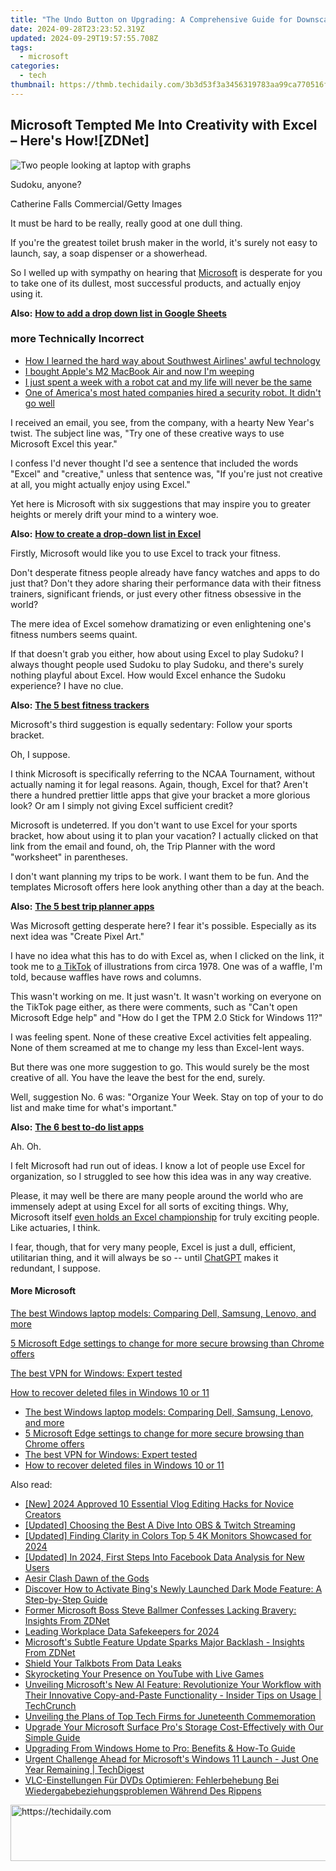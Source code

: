 ```yaml
---
title: "The Undo Button on Upgrading: A Comprehensive Guide for Downscaling From Windows 11 to Windows"
date: 2024-09-28T23:23:52.319Z
updated: 2024-09-29T19:57:55.708Z
tags:
  - microsoft
categories:
  - tech
thumbnail: https://thmb.techidaily.com/3b3d53f3a3456319783aa99ca770516fad2e58dbe2bd45f2ec6f3eb305fb3d58.png
---
```


## Microsoft Tempted Me Into Creativity with Excel – Here's How![ZDNet]

![Two people looking at laptop with graphs](https://www.zdnet.com/a/img/resize/eafd1a387bb7e6b0265f3284c302e0f46ce07339/2023/02/03/af3b58e0-11c8-4c69-a84b-e91c7dc510eb/gettyimages-1441723112.jpg?auto=webp&width=1280)

Sudoku, anyone?

Catherine Falls Commercial/Getty Images

It must be hard to be really, really good at one dull thing.

If you're the greatest toilet brush maker in the world, it's surely not easy to launch, say, a soap dispenser or a showerhead.

So I welled up with sympathy on hearing that [Microsoft](https://www.zdnet.com/home-and-office/work-life/microsoft-teams-premium-is-getting-a-gpt-boost-via-openai/) is desperate for you to take one of its dullest, most successful products, and actually enjoy using it.

**Also:** [**How to add a drop down list in Google Sheets**](https://www.zdnet.com/home-and-office/work-life/how-to-add-a-drop-down-list-in-google-sheets/)

### more Technically Incorrect

* [How I learned the hard way about Southwest Airlines' awful technology](https://www.zdnet.com/article/how-i-learned-the-hard-way-about-southwest-airlines-awful-technology/)
* [I bought Apple's M2 MacBook Air and now I'm weeping](https://www.zdnet.com/article/i-bought-apples-m2-macbook-air-and-now-im-weeping/)
* [I just spent a week with a robot cat and my life will never be the same](https://www.zdnet.com/article/i-just-spent-a-week-with-a-robot-cat-and-my-life-will-never-be-the-same/)
* [One of America's most hated companies hired a security robot. It didn't go well](https://www.zdnet.com/article/one-of-americas-most-hated-companies-hired-a-security-robot-it-didnt-go-well/)

I received an email, you see, from the company, with a hearty New Year's twist. The subject line was, "Try one of these creative ways to use Microsoft Excel this year." 

I confess I'd never thought I'd see a sentence that included the words "Excel" and "creative," unless that sentence was, "If you're just not creative at all, you might actually enjoy using Excel." 

Yet here is Microsoft with six suggestions that may inspire you to greater heights or merely drift your mind to a wintery woe.

**Also:** [**How to create a drop-down list in Excel**](https://www.zdnet.com/home-and-office/work-life/how-to-create-a-drop-down-list-in-excel/)

Firstly, Microsoft would like you to use Excel to track your fitness. 

Don't desperate fitness people already have fancy watches and apps to do just that? Don't they adore sharing their performance data with their fitness trainers, significant friends, or just every other fitness obsessive in the world? 

The mere idea of Excel somehow dramatizing or even enlightening one's fitness numbers seems quaint.

If that doesn't grab you either, how about using Excel to play Sudoku? I always thought people used Sudoku to play Sudoku, and there's surely nothing playful about Excel. How would Excel enhance the Sudoku experience? I have no clue.

**Also:** [**The 5 best fitness trackers**](https://www.zdnet.com/article/best-fitness-tracker/) 

Microsoft's third suggestion is equally sedentary: Follow your sports bracket.

Oh, I suppose. 

I think Microsoft is specifically referring to the NCAA Tournament, without actually naming it for legal reasons. Again, though, Excel for that? Aren't there a hundred prettier little apps that give your bracket a more glorious look? Or am I simply not giving Excel sufficient credit?

Microsoft is undeterred. If you don't want to use Excel for your sports bracket, how about using it to plan your vacation? I actually clicked on that link from the email and found, oh, the Trip Planner with the word "worksheet" in parentheses. 

I don't want planning my trips to be work. I want them to be fun. And the templates Microsoft offers here look anything other than a day at the beach.

**Also:** [**The 5 best trip planner apps**](https://www.zdnet.com/article/best-trip-planner-app/)

Was Microsoft getting desperate here? I fear it's possible. Especially as its next idea was "Create Pixel Art." 

I have no idea what this has to do with Excel as, when I clicked on the link, it took me to [a TikTok](https://www.tiktok.com/@microsoft365/video/7017812421733633285?ocid=cmm50bixyyq) of illustrations from circa 1978\. One was of a waffle, I'm told, because waffles have rows and columns. 

This wasn't working on me. It just wasn't. It wasn't working on everyone on the TikTok page either, as there were comments, such as "Can't open Microsoft Edge help" and "How do I get the TPM 2.0 Stick for Windows 11?"

I was feeling spent. None of these creative Excel activities felt appealing. None of them screamed at me to change my less than Excel-lent ways.

But there was one more suggestion to go. This would surely be the most creative of all. You have the leave the best for the end, surely.

Well, suggestion No. 6 was: "Organize Your Week. Stay on top of your to do list and make time for what's important."

**Also:** [**The 6 best to-do list apps**](https://www.zdnet.com/home-and-office/work-life/best-to-do-list-app/)

Ah. Oh.

I felt Microsoft had run out of ideas. I know a lot of people use Excel for organization, so I struggled to see how this idea was in any way creative.

Please, it may well be there are many people around the world who are immensely adept at using Excel for all sorts of exciting things. Why, Microsoft itself [even holds an Excel championship](https://www.zdnet.com/article/i-just-watched-microsoft-try-to-make-excel-exciting-recovery-wont-be-easy/) for truly exciting people. Like actuaries, I think.

I fear, though, that for very many people, Excel is just a dull, efficient, utilitarian thing, and it will always be so -- until [ChatGPT](https://www.zdnet.com/article/chatgpts-next-big-challenge-helping-microsoft-to-challenge-google-search/) makes it redundant, I suppose.

#### More Microsoft

[The best Windows laptop models: Comparing Dell, Samsung, Lenovo, and more](https://www.zdnet.com/article/best-windows-laptop/ "The best Windows laptop models: Comparing Dell, Samsung, Lenovo, and more")

[5 Microsoft Edge settings to change for more secure browsing than Chrome offers](https://www.zdnet.com/article/5-microsoft-edge-settings-to-change-for-more-secure-browsing-than-chrome-offers/ "5 Microsoft Edge settings to change for more secure browsing than Chrome offers")

[The best VPN for Windows: Expert tested](https://www.zdnet.com/article/best-vpn-for-windows-pc/ "The best VPN for Windows: Expert tested")

[How to recover deleted files in Windows 10 or 11](https://www.zdnet.com/article/how-to-recover-deleted-files-in-windows-10-or-11/ "How to recover deleted files in Windows 10 or 11")

* [The best Windows laptop models: Comparing Dell, Samsung, Lenovo, and more](https://www.zdnet.com/article/best-windows-laptop/ "The best Windows laptop models: Comparing Dell, Samsung, Lenovo, and more")
* [5 Microsoft Edge settings to change for more secure browsing than Chrome offers](https://www.zdnet.com/article/5-microsoft-edge-settings-to-change-for-more-secure-browsing-than-chrome-offers/ "5 Microsoft Edge settings to change for more secure browsing than Chrome offers")
* [The best VPN for Windows: Expert tested](https://www.zdnet.com/article/best-vpn-for-windows-pc/ "The best VPN for Windows: Expert tested")
* [How to recover deleted files in Windows 10 or 11](https://www.zdnet.com/article/how-to-recover-deleted-files-in-windows-10-or-11/ "How to recover deleted files in Windows 10 or 11")

<ins class="adsbygoogle"
     style="display:block"
     data-ad-format="autorelaxed"
     data-ad-client="ca-pub-7571918770474297"
     data-ad-slot="1223367746"></ins>

<ins class="adsbygoogle"
     style="display:block"
     data-ad-client="ca-pub-7571918770474297"
     data-ad-slot="8358498916"
     data-ad-format="auto"
     data-full-width-responsive="true"></ins>

<span class="atpl-alsoreadstyle">Also read:</span>
<div><ul>
<li><a href="https://facebook-record-videos.techidaily.com/new-2024-approved-10-essential-vlog-editing-hacks-for-novice-creators/"><u>[New] 2024 Approved 10 Essential Vlog Editing Hacks for Novice Creators</u></a></li>
<li><a href="https://video-capture.techidaily.com/updated-choosing-the-best-a-dive-into-obs-and-twitch-streaming/"><u>[Updated] Choosing the Best A Dive Into OBS & Twitch Streaming</u></a></li>
<li><a href="https://fox-direct.techidaily.com/updated-finding-clarity-in-colors-top-5-4k-monitors-showcased-for-2024/"><u>[Updated] Finding Clarity in Colors Top 5 4K Monitors Showcased for 2024</u></a></li>
<li><a href="https://facebook-video-recording.techidaily.com/updated-in-2024-first-steps-into-facebook-data-analysis-for-new-users/"><u>[Updated] In 2024, First Steps Into Facebook Data Analysis for New Users</u></a></li>
<li><a href="https://screen-capture.techidaily.com/aesir-clash-dawn-of-the-gods/"><u>Aesir Clash Dawn of the Gods</u></a></li>
<li><a href="https://win-guides.techidaily.com/discover-how-to-activate-bings-newly-launched-dark-mode-feature-a-step-by-step-guide/"><u>Discover How to Activate Bing's Newly Launched Dark Mode Feature: A Step-by-Step Guide</u></a></li>
<li><a href="https://win-guides.techidaily.com/former-microsoft-boss-steve-ballmer-confesses-lacking-bravery-insights-from-zdnet/"><u>Former Microsoft Boss Steve Ballmer Confesses Lacking Bravery: Insights From ZDNet</u></a></li>
<li><a href="https://extra-support.techidaily.com/leading-workplace-data-safekeepers-for-2024/"><u>Leading Workplace Data Safekeepers for 2024</u></a></li>
<li><a href="https://win-guides.techidaily.com/microsofts-subtle-feature-update-sparks-major-backlash-insights-from-zdnet/"><u>Microsoft's Subtle Feature Update Sparks Major Backlash - Insights From ZDNet</u></a></li>
<li><a href="https://tech-savvy.techidaily.com/shield-your-talkbots-from-data-leaks/"><u>Shield Your Talkbots From Data Leaks</u></a></li>
<li><a href="https://youtube-video-recordings.techidaily.com/skyrocketing-your-presence-on-youtube-with-live-games/"><u>Skyrocketing Your Presence on YouTube with Live Games</u></a></li>
<li><a href="https://win-guides.techidaily.com/unveiling-microsofts-new-ai-feature-revolutionize-your-workflow-with-their-innovative-copy-and-paste-functionality-insider-tips-on-usage-techcrunch/"><u>Unveiling Microsoft's New AI Feature: Revolutionize Your Workflow with Their Innovative Copy-and-Paste Functionality - Insider Tips on Usage | TechCrunch</u></a></li>
<li><a href="https://win-guides.techidaily.com/unveiling-the-plans-of-top-tech-firms-for-juneteenth-commemoration/"><u>Unveiling the Plans of Top Tech Firms for Juneteenth Commemoration</u></a></li>
<li><a href="https://win-guides.techidaily.com/upgrade-your-microsoft-surface-pros-storage-cost-effectively-with-our-simple-guide/"><u>Upgrade Your Microsoft Surface Pro's Storage Cost-Effectively with Our Simple Guide</u></a></li>
<li><a href="https://win-guides.techidaily.com/upgrading-from-windows-home-to-pro-benefits-and-how-to-guide/"><u>Upgrading From Windows Home to Pro: Benefits & How-To Guide</u></a></li>
<li><a href="https://win-guides.techidaily.com/urgent-challenge-ahead-for-microsofts-windows-11-launch-just-one-year-remaining-techdigest/"><u>Urgent Challenge Ahead for Microsoft's Windows 11 Launch - Just One Year Remaining | TechDigest</u></a></li>
<li><a href="https://blog-min.techidaily.com/vlc-einstellungen-fur-dvds-optimieren-fehlerbehebung-bei-wiedergabebeziehungsproblemen-wahrend-des-rippens/"><u>VLC-Einstellungen Für DVDs Optimieren: Fehlerbehebung Bei Wiedergabebeziehungsproblemen Während Des Rippens</u></a></li>
</ul></div>

<!-- affiliate ads begin -->
<a href="https://appsumo.8odi.net/c/5597632/2123733/7443" target="_top" id="2123733">
  <img src="//a.impactradius-go.com/display-ad/7443-2123733" border="0" alt="https://techidaily.com" width="728" height="90"/>
</a>
<img height="0" width="0" src="https://appsumo.8odi.net/i/5597632/2123733/7443" style="position:absolute;visibility:hidden;" border="0" />
<!-- affiliate ads end -->

